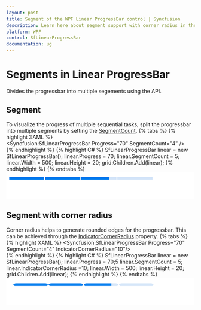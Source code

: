 ```yaml
---
layout: post
title: Segment of the WPF Linear ProgressBar control | Syncfusion
description: Learn here about segment support with corner radius in the Syncfusion WPF Linear ProgressBar control and more details.
platform: WPF
control: SfLinearProgressBar
documentation: ug
---
```

# Segments in Linear ProgressBar
Divides the progressbar into multiple segements using the API.

## Segment
To visualize the progress of multiple sequential tasks, split the progressbar into multiple segments by setting the [SegmentCount](https://help.syncfusion.com/cr/wpf/Syncfusion.UI.Xaml.ProgressBar.ProgressBarBase.html#Syncfusion_UI_Xaml_ProgressBar_ProgressBarBase_SegmentCountProperty).
{% tabs %}
{% highlight XAML %}      
<Syncfusion:SfLinearProgressBar Progress="70"  SegmentCount="4" />     
{% endhighlight %}
{% highlight C# %}
SfLinearProgressBar linear = new SfLinearProgressBar();
 linear.Progress = 70;
linear.SegmentCount = 5;
linear.Width = 500;
linear.Height = 20;
grid.Children.Add(linear);
{% endhighlight %}
{% endtabs %}
![Segment image](Segment_images/Segment.png)

## Segment with corner radius

Corner radius helps to generate rounded edges for the progressbar. This can be achieved through the [IndicatorCornerRadius](https://help.syncfusion.com/cr/wpf/Syncfusion.UI.Xaml.ProgressBar.ProgressBarBase.html#Syncfusion_UI_Xaml_ProgressBar_ProgressBarBase_IndicatorCornerRadiusProperty) property. 
{% tabs %}
{% highlight XAML %}
 <Syncfusion:SfLinearProgressBar Progress="70"  SegmentCount="4"  IndicatorCornerRadius="10"/>   
{% endhighlight %}
{% highlight C# %}
SfLinearProgressBar linear = new SfLinearProgressBar();
linear.Progress = 70;5
linear.SegmentCount = 5;
linear.IndicatorCornerRadius =10;
linear.Width = 500;
linear.Height = 20;
grid.Children.Add(linear);
{% endhighlight %}
{% endtabs %}
![Segment image](Segment_images/SegmentwithCornerradius.png)